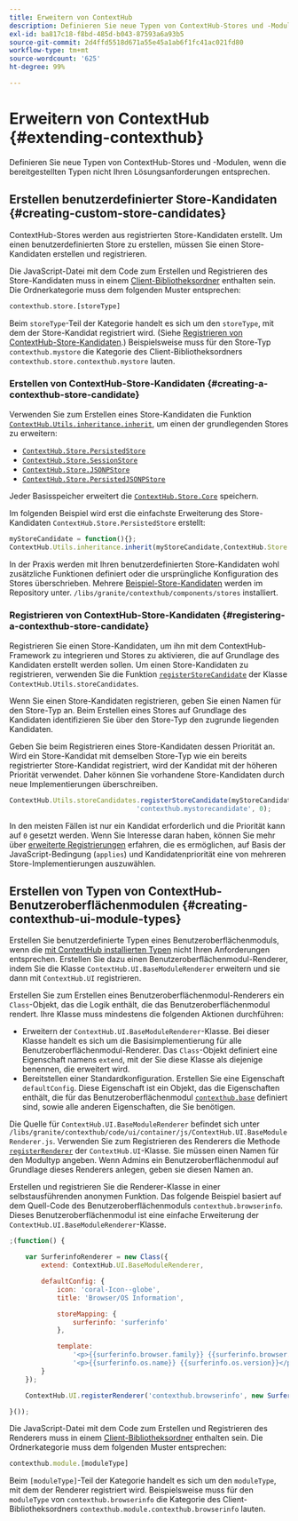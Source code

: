 ```yaml
---
title: Erweitern von ContextHub
description: Definieren Sie neue Typen von ContextHub-Stores und -Modulen, wenn die bereitgestellten Typen nicht Ihren Lösungsanforderungen entsprechen
exl-id: ba817c18-f8bd-485d-b043-87593a6a93b5
source-git-commit: 2d4ffd5518d671a55e45a1ab6f1fc41ac021fd80
workflow-type: tm+mt
source-wordcount: '625'
ht-degree: 99%

---
```


# Erweitern von ContextHub {#extending-contexthub}

Definieren Sie neue Typen von ContextHub-Stores und -Modulen, wenn die bereitgestellten Typen nicht Ihren Lösungsanforderungen entsprechen.

## Erstellen benutzerdefinierter Store-Kandidaten {#creating-custom-store-candidates}

ContextHub-Stores werden aus registrierten Store-Kandidaten erstellt. Um einen benutzerdefinierten Store zu erstellen, müssen Sie einen Store-Kandidaten erstellen und registrieren.

Die JavaScript-Datei mit dem Code zum Erstellen und Registrieren des Store-Kandidaten muss in einem [Client-Bibliotheksordner](/help/implementing/developing/introduction/clientlibs.md) enthalten sein. Die Ordnerkategorie muss dem folgenden Muster entsprechen:

```xml
contexthub.store.[storeType]
```

Beim `storeType`-Teil der Kategorie handelt es sich um den `storeType`, mit dem der Store-Kandidat registriert wird. (Siehe [Registrieren von ContextHub-Store-Kandidaten](#registering-a-contexthub-store-candidate).) Beispielsweise muss für den Store-Typ `contexthub.mystore` die Kategorie des Client-Bibliotheksordners `contexthub.store.contexthub.mystore` lauten.

### Erstellen von ContextHub-Store-Kandidaten {#creating-a-contexthub-store-candidate}

Verwenden Sie zum Erstellen eines Store-Kandidaten die Funktion [`ContextHub.Utils.inheritance.inherit`](contexthub-api.md#inherit-child-parent), um einen der grundlegenden Stores zu erweitern:

* [`ContextHub.Store.PersistedStore`](contexthub-api.md#contexthub-store-persistedstore)
* [`ContextHub.Store.SessionStore`](contexthub-api.md#contexthub-store-sessionstore)
* [`ContextHub.Store.JSONPStore`](contexthub-api.md#contexthub-store-jsonpstore)
* [`ContextHub.Store.PersistedJSONPStore`](contexthub-api.md#contexthub-store-persistedjsonpstore)

Jeder Basisspeicher erweitert die [`ContextHub.Store.Core`](contexthub-api.md#contexthub-store-core) speichern.

Im folgenden Beispiel wird erst die einfachste Erweiterung des Store-Kandidaten `ContextHub.Store.PersistedStore` erstellt:

```javascript
myStoreCandidate = function(){};
ContextHub.Utils.inheritance.inherit(myStoreCandidate,ContextHub.Store.PersistedStore);
```

In der Praxis werden mit Ihren benutzerdefinierten Store-Kandidaten wohl zusätzliche Funktionen definiert oder die ursprüngliche Konfiguration des Stores überschrieben. Mehrere [Beispiel-Store-Kandidaten](sample-stores.md) werden im Repository unter. `/libs/granite/contexthub/components/stores` installiert.

### Registrieren von ContextHub-Store-Kandidaten {#registering-a-contexthub-store-candidate}

Registrieren Sie einen Store-Kandidaten, um ihn mit dem ContextHub-Framework zu integrieren und Stores zu aktivieren, die auf Grundlage des Kandidaten erstellt werden sollen. Um einen Store-Kandidaten zu registrieren, verwenden Sie die Funktion [`registerStoreCandidate`](contexthub-api.md#registerstorecandidate-store-storetype-priority-applies) der Klasse `ContextHub.Utils.storeCandidates`.

Wenn Sie einen Store-Kandidaten registrieren, geben Sie einen Namen für den Store-Typ an. Beim Erstellen eines Stores auf Grundlage des Kandidaten identifizieren Sie über den Store-Typ den zugrunde liegenden Kandidaten.

Geben Sie beim Registrieren eines Store-Kandidaten dessen Priorität an. Wird ein Store-Kandidat mit demselben Store-Typ wie ein bereits registrierter Store-Kandidat registriert, wird der Kandidat mit der höheren Priorität verwendet. Daher können Sie vorhandene Store-Kandidaten durch neue Implementierungen überschreiben.

```javascript
ContextHub.Utils.storeCandidates.registerStoreCandidate(myStoreCandidate,
                                'contexthub.mystorecandidate', 0);
```

In den meisten Fällen ist nur ein Kandidat erforderlich und die Priorität kann auf `0` gesetzt werden. Wenn Sie Interesse daran haben, können Sie mehr über [erweiterte Registrierungen](contexthub-api.md#registerstorecandidate-store-storetype-priority-applies) erfahren, die es ermöglichen, auf Basis der JavaScript-Bedingung (`applies`) und Kandidatenpriorität eine von mehreren Store-Implementierungen auszuwählen.

## Erstellen von Typen von ContextHub-Benutzeroberflächenmodulen {#creating-contexthub-ui-module-types}

Erstellen Sie benutzerdefinierte Typen eines Benutzeroberflächenmoduls, wenn die [mit ContextHub installierten Typen](sample-modules.md) nicht Ihren Anforderungen entsprechen. Erstellen Sie dazu einen Benutzeroberflächenmodul-Renderer, indem Sie die Klasse `ContextHub.UI.BaseModuleRenderer` erweitern und sie dann mit `ContextHub.UI` registrieren.

Erstellen Sie zum Erstellen eines Benutzeroberflächenmodul-Renderers ein `Class`-Objekt, das die Logik enthält, die das Benutzeroberflächenmodul rendert. Ihre Klasse muss mindestens die folgenden Aktionen durchführen:

* Erweitern der `ContextHub.UI.BaseModuleRenderer`-Klasse. Bei dieser Klasse handelt es sich um die Basisimplementierung für alle Benutzeroberflächenmodul-Renderer. Das `Class`-Objekt definiert eine Eigenschaft namens `extend`, mit der Sie diese Klasse als diejenige benennen, die erweitert wird.
* Bereitstellen einer Standardkonfiguration. Erstellen Sie eine Eigenschaft `defaultConfig`. Diese Eigenschaft ist ein Objekt, das die Eigenschaften enthält, die für das Benutzeroberflächenmodul [`contexthub.base`](sample-modules.md#contexthub-base-ui-module-type) definiert sind, sowie alle anderen Eigenschaften, die Sie benötigen.

Die Quelle für `ContextHub.UI.BaseModuleRenderer` befindet sich unter `/libs/granite/contexthub/code/ui/container/js/ContextHub.UI.BaseModuleRenderer.js`.  Verwenden Sie zum Registrieren des Renderers die Methode [`registerRenderer`](contexthub-api.md#registerrenderer-moduletype-renderer-dontrender) der `ContextHub.UI`-Klasse. Sie müssen einen Namen für den Modultyp angeben. Wenn Admins ein Benutzeroberflächenmodul auf Grundlage dieses Renderers anlegen, geben sie diesen Namen an.

Erstellen und registrieren Sie die Renderer-Klasse in einer selbstausführenden anonymen Funktion. Das folgende Beispiel basiert auf dem Quell-Code des Benutzeroberflächenmoduls `contexthub.browserinfo`. Dieses Benutzeroberflächenmodul ist eine einfache Erweiterung der `ContextHub.UI.BaseModuleRenderer`-Klasse.

```javascript
;(function() {

    var SurferinfoRenderer = new Class({
        extend: ContextHub.UI.BaseModuleRenderer,

        defaultConfig: {
            icon: 'coral-Icon--globe',
            title: 'Browser/OS Information',

            storeMapping: {
                surferinfo: 'surferinfo'
            },

            template:
                '<p>{{surferinfo.browser.family}} {{surferinfo.browser.version}}</p>' +
                '<p>{{surferinfo.os.name}} {{surferinfo.os.version}}</p>'
        }
    });

    ContextHub.UI.registerRenderer('contexthub.browserinfo', new SurferinfoRenderer());

}());
```

Die JavaScript-Datei mit dem Code zum Erstellen und Registrieren des Renderers muss in einem [Client-Bibliotheksordner](/help/implementing/developing/introduction/clientlibs.md) enthalten sein. Die Ordnerkategorie muss dem folgenden Muster entsprechen:

```javascript
contexthub.module.[moduleType]
```

Beim `[moduleType]`-Teil der Kategorie handelt es sich um den `moduleType`, mit dem der Renderer registriert wird. Beispielsweise muss für den `moduleType` von `contexthub.browserinfo` die Kategorie des Client-Bibliotheksordners `contexthub.module.contexthub.browserinfo` lauten.
